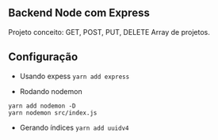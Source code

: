## Backend Node com Express
Projeto conceito:
    GET, POST, PUT, DELETE
    Array de projetos.

## Configuração

- Usando expess
`yarn add express`

- Rodando nodemon
```
yarn add nodemon -D
yarn nodemon src/index.js
```

- Gerando índices
`yarn add uuidv4`